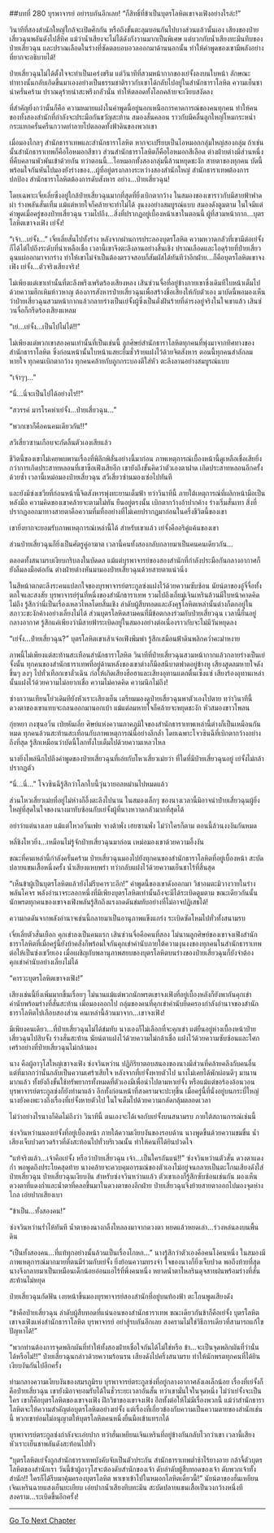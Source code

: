 ##บทที่ 280 บุรพาจารย์ อย่ารบกันอีกเลย!
“ก็สิทธิ์ที่ข้าเป็นบุตรโลหิตเขาจงเฟิงอย่างไรล่ะ!”

วินาทีที่สองสำนักใหญ่ใกล้จะเปิดศึกกัน หรือถึงขั้นตะลุมบอนกันไปบางส่วนแล้วนั้นเอง เสียงของป๋ายเสี่ยวฉุนพลันดังไปสี่ทิศ แม้ว่าน้ำเสียงจะไม่ได้ดังกังวานมากเป็นพิเศษ แต่บวกกับน้ำเสียงทะมึนทึบของป๋ายเสี่ยวฉุน และปราณเลือดในร่างที่ซัดตลบอบอวลออกมาด้านนอกนั้น ทำให้คำพูดของเขามีพลังอย่างที่ยากจะอธิบายได้!

ป๋ายเสี่ยวฉุนไม่ได้ตั้งใจจะทำเป็นเคร่งขรึม แต่วินาทีที่สวมหน้ากากของเย่จั้งลงบนใบหน้า ลักษณะท่าทางนั้นกลับเกิดขึ้นมาเองอย่างเป็นธรรมชาติราวกับเขาได้กลับไปอยู่ในสำนักธาราโลหิต ความเย็นชาน่าครั่นคร้าม ปราณดุร้ายน่าสะพรึงกลัวนั่น ทำให้ตลอดทั้งโลกคล้ายจะเงียบสงัดลง

ที่สำคัญยิ่งกว่านั้นก็คือ ความหมายแฝงในคำพูดนี้อยู่นอกเหนือการคาดการณ์ของคนทุกคน ทำให้คนของทั้งสองสำนักที่กำลังจะประมือกันขวัญสะท้าน สมองสั่นคลอน ราวกับมีคลื่นลูกใหญ่โหมกระหน่ำ กระแทกครั่นครืนกวาดทำลายไปตลอดทั้งฟ้าดินของพวกเขา

เมื่อมองไกลๆ สำนักธาราเทพและสำนักธาราโลหิต หากจะเปรียบเป็นไอหมอกกลุ่มใหญ่สองกลุ่ม ถ้าเช่นนั้นสำนักธาราเทพก็คือไอหมอกสีขาว ส่วนสำนักธาราโลหิตก็คือไอหมอกสีเลือด ต่างฝ่ายต่างมีส่วนหนึ่งที่คืบคลานพัวพันเข้าด้วยกัน ทว่าตอนนี้...ไอหมอกทั้งสองกลุ่มนี้ล้วนหยุดชะงัก สายตาของทุกคน บัดนี้พร้อมใจกันหันไปมองยังร่างของ...ผู้ที่อยู่ตรงกลางระหว่างสองสำนักใหญ่ สำนักธาราเทพต้องการปกป้อง สำนักธาราโลหิตต้องการดับสังหาร อย่าง...ป๋ายเสี่ยวฉุน!

โดยเฉพาะเจี่ยเลี่ยซึ่งอยู่ใกล้ป๋ายเสี่ยวฉุนมากที่สุดที่ยิ่งเบิกตากว้าง ในสมองของเขาราวกับมีสายฟ้าฟาดผ่า ร่างพลันสั่นเทิ้ม แม้แต่หายใจก็คล้ายจะทำไม่ได้ งุนงงอย่างสมบูรณ์แบบ สมองดังตูมตาม ในใจมีแต่คำพูดเมื่อครู่ของป๋ายเสี่ยวฉุน รวมไปถึง...สิ่งที่ปรากฏอยู่เบื้องหน้าเขาในตอนนี้ ผู้ที่สวมหน้ากาก...บุตรโลหิตเขาจงเฟิง เย่จั้ง!

“เจ้า...เย่จั้ง...” เจี่ยเลี่ยสั่นไปทั้งร่าง หลังจากผ่านการประลองบุตรโลหิต ความหวาดกลัวที่เขามีต่อเย่จั้งก็ได้ไต่ไปถึงระดับที่น่าเหลือเชื่อ เวลานี้เขาจึงตะลึงลานอย่างสิ้นเชิง
ปราณเลือดและไอดุร้ายที่ป๋ายเสี่ยวฉุนแผ่ออกมาจากร่าง ทำให้เขาไม่จำเป็นต้องตรวจสอบก็สัมผัสได้ทันทีว่าอีกฝ่าย...ก็คือบุตรโลหิตเขาจงเฟิง เย่จั้ง...ตัวจริงเสียงจริง!

ไม่เพียงแต่เขาเท่านั้นที่ตะลึงพรึงเพริดร้องเสียงหลง เสินซ่วนจื่อที่อยู่ข้างกายเขาซึ่งเดิมทีใบหน้าเต็มไปด้วยความฮึกเหิมห้าวหาญ ต้องการสังหารป๋ายเสี่ยวฉุนเพื่อสร้างชื่อเสียงให้กับตัวเอง มาบัดนี้พอมองเห็นว่าป๋ายเสี่ยวฉุนสวมหน้ากากแล้วกลายร่างเป็นเย่จั้งผู้ซึ่งเป็นดั่งฝันร้ายที่ดำรงอยู่จริงในใจเขาแล้ว เสินซ่วนจื่อก็กรีดร้องเสียงแหลม

“เย่...เย่จั้ง...เป็นไปไม่ได้!!”

ไม่เพียงแต่พวกเขาสองคนเท่านั้นที่เป็นเช่นนี้ ลูกศิษย์สำนักธาราโลหิตทุกคนที่พุ่งมาจากทิศทางของสำนักธาราโลหิต ซึ่งก่อนหน้านั้นใบหน้าแสยะยิ้มชั่วร้ายแฝงไว้ด้วยจิตสังหาร ตอนนี้ทุกคนสำลักลมหายใจ ทุกคนเบิกตากว้าง ทุกคนคล้ายกับถูกกระบองตีใส่หัว ตะลึงลานอย่างสมบูรณ์แบบ

“เจ้าๆๆ...”

“นี่...นี่จะเป็นไปได้อย่างไร!!”

“สวรรค์ มารโรคห่าเย่จั้ง...ป๋ายเสี่ยวฉุน...”

“พวกเขาก็คือคนคนเดียวกัน!!”

สวีเสี่ยวซานเกือบจะกัดลิ้นตัวเองเสียแล้ว

ชีวิตนี้ของเขาไม่เคยพบพานเรื่องที่พิลึกพิลั่นอย่างนี้มาก่อน ภาพเหตุการณ์เบื้องหน้านี้ดูเหลือเชื่อเสียยิ่งกว่าการเกิดประสาทหลอนที่เขาซือเฟิงเสียอีก เขายังถึงขั้นคิดว่าตัวเองตาฝาด เกิดประสาทหลอนอีกครั้งด้วยซ้ำ เวลานี้เหม่อมองป๋ายเสี่ยวฉุน สวีเสี่ยวซ่านมองเซ่อไปทันที

และยังมีซ่งเชวียที่ก่อนหน้านี้จิตสังหารพุ่งทะยานเต็มฟ้า ทว่าวินาทีนี้ ภายใต้เหตุการณ์ที่ผลิกหน้ามือเป็นหลังมือ ความคิดของเขาคล้ายจะตามไม่ทัน ยืนอยู่ตรงนั้น เบิกตากว้างอ้าปากค้าง ร่างเริ่มสั่นเทา สิ่งที่ปรากฏออกมาทางสายตาคือความทึ่มทื่ออย่างที่ไม่เคยปรากฏมาก่อนในครึ่งชีวิตนี้ของเขา

เขายิ่งยากจะยอมรับภาพเหตุการณ์เหล่านี้ได้ สำหรับเขาแล้ว เย่จั้งคืออริคู่แค้นของเขา

ส่วนป๋ายเสี่ยวฉุนก็ยิ่งเป็นศัตรูคู่อาฆาต เวลานี้คนทั้งสองกลับกลายมาเป็นคนคนเดียวกัน...

ตลอดทั้งสนามรบเงียบกริบลงในบัดดล แม้แต่บุรพาจารย์ของสองสำนักที่กำลังประมือกันกลางอากาศก็ยังลืมลงมือต่อกัน ต่างฝ่ายต่างหันมามองป๋ายเสี่ยวฉุนด้วยสายตาแน่วนิ่ง

ในสีหน้าตกตะลึงระคนแปลกใจของบุรพาจารย์ตระกูลซ่งแฝงไว้ด้วยความซับซ้อน นัยน์ตาของอู๋จี๋จื่อทั้งตกใจและสงสัย บุรพาจารย์รุ่นที่หนึ่งของสำนักธาราเทพ รวมไปถึงเถี่ยมู่เจินเหรินล้วนมีใบหน้าคาดคิดไม่ถึง รู้สึกว่านี่เป็นเรื่องเหลวไหลโดยสิ้นเชิง
ลำดับผู้สืบทอดและอังคุฐโลหิตเหล่านั้นต่างก็ตกอยู่ในสภาวะชะงักค้างอย่างเลี่ยงไม่ได้ ส่วนบุตรโลหิตสามคนที่มีข้อตกลงร่วมกับป๋ายเสี่ยวฉุน เวลานี้ยืนอยู่กลางอากาศ รู้สึกแค่เพียงว่ามีสายฟ้าระเบิดอยู่ในสมองอย่างต่อเนื่องราวกับจะไม่มีวันหยุดลง

“เย่จั้ง...ป๋ายเสี่ยวฉุน?” บุตรโลหิตเขาเส้าเจ๋อเฟิงพึมพำ รู้สึกเสมือนฟ้าดินพลิกคว่ำคะมำหงาย

ภาพนี้ไม่เพียงแต่สะท้านสะเทือนสำนักธาราโลหิต วินาทีที่ป๋ายเสี่ยวฉุนสวมหน้ากากแล้วกลายร่างเป็นเย่จั้งนั้น ทุกคนของสำนักธาราเทพที่อยู่ด้านหลังของเขาต่างก็มีอสนีบาตฟาดอยู่ข้างหู เสียงสูดลมหายใจดังขึ้นๆ ลงๆ ไปทั่วเทือกเขาลั่วเฉิน ก่อให้เกิดเสียงฮือฮาและเสียงอุทานแตกตื่นเซ็งแซ่
เสียงร้องอุทานเหล่านั้นแฝงไว้ด้วยความไม่อยากเชื่อ ความไม่คาดคิด ความนึกไม่ถึง!

ซ่างกวานเทียนโย่วเดิมทียังหัวเราะเสียงเย็น เตรียมมองดูป๋ายเสี่ยวฉุนพาตัวเองไปตาย ทว่าวินาทีนี้ดวงตาของเขาแทบจะถลนออกมานอกเบ้า แม้แต่ลมหายใจก็คล้ายจะหยุดชะงัก หัวสมองขาวโพลน

กุ่ยหยา กงซุนอวิ๋น เป่ยหันเลี่ย ศิษย์แห่งความภาคภูมิใจของสำนักธาราเทพเหล่านี้ต่างก็เป็นเหมือนกันหมด ทุกคนล้วนสะท้านสะเทือนกับภาพเหตุการณ์นี้อย่างลึกล้ำ โดยเฉพาะโจวซินฉีที่เบิกตากว้างอย่างถึงที่สุด รู้สึกเหมือนว่าบัดนี้โลกทั้งใบเต็มไปด้วยความเหลวไหล

นางยิ่งไพล่นึกไปถึงคำพูดของป๋ายเสี่ยวฉุนที่เอ่ยกับโหวเสี่ยวเม่ยว่า ที่ใดที่มีป๋ายเสี่ยวฉุนอยู่ เย่จั้งไม่กล้าปรากฏตัว

“นี่...นี่...” โจวซินฉีรู้สึกว่าโลกใบนี้วุ่นวายอลหม่านไปหมดแล้ว

ส่วนโหวเสี่ยวเม่ยที่อยู่ไม่ห่างก็อึ้งตะลึงไปนาน ในสมองเล็กๆ ของนางเวลานี้มิอาจนำป๋ายเสี่ยวฉุนผู้ยิ่งใหญ่ที่สุดในใจของนางมาทับซ้อนกับเย่จั้งผู้ที่นางหวาดกลัวมากที่สุดได้

อย่าว่าแต่นางเลย แม้แต่โหวอวิ๋นเฟย จางต้าพั่ง เฮยซานพั่ง ไม่ว่าใครก็ตาม ตอนนี้ล้วนงงงันกันหมด

หลี่ชิงโหวยิ่ง...เหมือนไม่รู้จักป๋ายเสี่ยวฉุนมาก่อน เหม่อมองเขาด้วยความอึ้งงัน

ขณะที่คนเหล่านี้กำลังครั่นคร้าม ป๋ายเสี่ยวฉุนมองไปยังทุกคนของสำนักธาราโลหิตที่อยู่เบื้องหน้า สะบัดปลายแขนเสื้อหนึ่งครั้ง น้ำเสียงแหบพร่า ทว่ากลับแฝงไว้ด้วยความเย็นชาไร้ที่สิ้นสุด

“เห็นข้าผู้เป็นบุตรโลหิตแล้วยังไม่รีบคารวะอีก!” คำพูดนี้ของเขาดังออกมา วิชาอมตะมิวางวายในร่างพลันโคจร พลังอำนาจระลอกหนึ่งที่มีเพียงบุตรโลหิตเท่านั้นถึงจะมีได้ระเบิดตูมตาม ขณะเดียวกันนั้นนักพรตทุกคนของเขาจงเฟิงพลันรู้สึกถึงแรงกดดันข่มทับอย่างที่ไม่อาจปฏิเสธได้!

ความกดดันจากพลังอำนาจเช่นนี้กลายมาเป็นอานุภาพแข็งแกร่ง ระเบิดซัดโหมไปทั่วทั้งสนามรบ

เจี่ยเลี่ยตัวสั่นเยือก คุกเข่าลงเป็นคนแรก เสินซ่วนจื่อคือคนที่สอง ไม่นานลูกศิษย์ของเขาจงเฟิงสำนักธาราโลหิตที่เมื่อครู่นี้ยังบ้าคลั่งก็พร้อมใจกันคุกเข่าคำนับภายใต้ความงุนงงของทุกคนในสำนักธาราเทพ ต่อให้เป็นซ่งเชวียเอง เมื่อเผชิญกับพลานุภาพสยบของบุตรโลหิตบนร่างของป๋ายเสี่ยวฉุนก็ยังจำต้องคุกเข่าคำนับอย่างเลี่ยงไม่ได้

“คารวะบุตรโลหิตเขาจงเฟิง!”

เสียงเช่นนี้ยิ่งเพิ่มมากขึ้นเรื่อยๆ ไม่นานแม้แต่พวกนักพรตเขาจงเฟิงที่อยู่เบื้องหลังก็ยังพากันคุกเข่าคำนับพร้อมร่างที่สั่นสะท้าน
เมื่อมองออกไป กลุ่มของคนที่คุกเข่าคำนับยึดครองกำลังอำนาจของสำนักธาราโลหิตไปเกือบสองส่วน คนเหล่านี้ล้วนมาจาก...เขาจงเฟิง!

มีเพียงคนเดียว...ที่ป๋ายเสี่ยวฉุนไม่ได้ข่มทับ นางเองก็ไม่เลือกที่จะคุกเข่า แต่ยืนอยู่ห่างเบื้องหน้าป๋ายเสี่ยวฉุนไปสิบจั้ง ร่างสั่นสะท้าน นัยน์ตาแฝงไว้ด้วยความไม่กล้าเชื่อ แฝงไว้ด้วยความซับซ้อนและโศกเศร้าอย่างที่ป๋ายเสี่ยวฉุนไม่กล้ามอง

นาง คือผู้อาวุโสใหญ่เขาจงเฟิง ซ่งจวินหว่าน
ปฏิกิริยาตอบสนองของนางมีส่วนที่คล้ายคลึงกับคนอื่น แต่ที่มากกว่านั้นกลับเป็นความเศร้าเสียใจ หลังจากที่เย่จั้งหายตัวไป นางไม่เคยได้พักผ่อนดีๆ มานานมากแล้ว ทั้งยังถึงขั้นใช้ทรัพยากรทั้งหมดที่ตัวเองมีเพื่อนำไปตามหาเย่จั้ง หรือแม้แต่ขอร้องอ้อนวอนบุรพาจารย์ตระกูลซ่งก็ยังทำมาแล้ว อีกทั้งก่อนหน้าที่สงครามจะปะทุขึ้น เมื่อครู่นี้ที่นั่งอยู่บนกระบี่ใหญ่ นางยังคงพะวงถึงเรื่องที่เย่จั้งหายตัวไป ในใจเต็มไปด้วยความกลัดกลุ้มตลอดเวลา

ไม่ว่าอย่างไรนางก็คิดไม่ถึงว่า วินาทีนี้ ตนเองจะได้เจอกับเย่จั้งบนสนามรบ ภายใต้สถานการณ์เช่นนี้

ซ่งจวินหว่านมองเย่จั้งที่อยู่เบื้องหน้า ภายใต้ความเงียบงันของรอบด้าน นางพูดขึ้นด้วยความขมขื่น น้ำเสียงเจ็บปวดรวดร้าวที่ดังสะท้อนไปทั่วบริเวณนั้น ทำให้คนที่ได้ยินปวดใจ

“แท้จริงแล้ว...เจ้าคือเย่จั้ง หรือว่าป๋ายเสี่ยวฉุน เจ้า...เป็นใครกันแน่!!” ซ่งจวินหว่านตัวสั่น ดวงตาแดงก่ำ พอพูดถึงประโยคสุดท้าย นางคล้ายจะควบคุมอารมณ์ของตัวเองไม่อยู่จนกลายเป็นตะโกนเสียงดังใส่ป๋ายเสี่ยวฉุน
ป๋ายเสี่ยวฉุนเงียบงัน สำหรับซ่งจวินหว่านแล้ว ตัวเขาเองก็รู้สึกซับซ้อนเช่นกัน มองเห็นดวงตาที่แดงก่ำและน้ำตาที่คลอขึ้นมาในดวงตาของอีกฝ่าย ป๋ายเสี่ยวฉุนจึงย้ายสายตาออกไปมองจุดห่างไกล เอ่ยปากเสียงเบา

“ข้าเป็น...ทั้งสองคน!”

ซ่งจวินหว่านร่ำไห้ทันที น้ำตาของนางกลิ้งไหลลงมาจากดวงตา หยดแล้วหยดเล่า...ร่วงหล่นลงบนพื้นดิน

“เป็นทั้งสองคน...ที่แท้ทุกอย่างนั้นล้วนเป็นเรื่องโกหก...” นางรู้สึกว่าตัวเองคือคนโง่คนหนึ่ง ในสมองมีภาพเหตุการณ์มากมายที่ตนมีร่วมกับเย่จั้ง ยิ่งย้อนความทรงจำ ใจของนางก็ยิ่งเจ็บปวด พอถึงท้ายที่สุด นางจึงกลายมาเป็นเหมือนเด็กน้อยอ่อนแอไร้ที่พึ่งคนหนึ่ง หยาดน้ำตาไหลรินดุจสายฝนพร้อมร่างที่สั่นสะท้านไม่หยุด

ป๋ายเสี่ยวฉุนกัดฟัน เงยหน้าขึ้นมองบุรพาจารย์สองสำนักที่อยู่บนท้องฟ้า ตะโกนพูดเสียงดัง

“ข้าคือป๋ายเสี่ยวฉุน ลำดับผู้สืบทอดที่แน่นอนของสำนักธาราเทพ ขณะเดียวกันข้าก็คือเย่จั้ง บุตรโลหิตเขาจงเฟิงแห่งสำนักธาราโลหิต บุรพาจารย์ อย่าสู้รบกันอีกเลย สงครามไม่ใช่วิธีการเดียวที่สามารถแก้ไขปัญหาได้!”

“พวกท่านต้องการจุดพลิกผันที่ทำให้ทั้งสองฝ่ายเชื่อใจกันได้ไม่ใช่หรือ ข้า...จะเป็นจุดพลิกผันที่ว่านั่นได้หรือไม่!!” ป๋ายเสี่ยวฉุนกล่าวด้วยความร้อนรน เสียงดังไปครึ่งสนามรบ ทำให้นักพรตทุกคนที่ได้ยินเงียบงันกันไปอีกครั้ง

ท่ามกลางความเงียบงันของสมรภูมิรบ บุรพาจารย์ตระกูลซ่งที่อยู่กลางอากาศลังเลเล็กน้อย เรื่องที่เย่จั้งก็คือป๋ายเสี่ยวฉุน เขายังมิอาจยอมรับได้ในชั่วระยะเวลาอันสั้น ทว่าเขามั่นใจในจุดหนึ่ง ไม่ว่าเย่จั้งจะเป็นใคร เขาก็คือบุตรโลหิตของเขาจงเฟิง ฝึกวิชาของเขาจงเฟิง อีกทั้งต่อให้ไม่มีเรื่องพวกนี้ แม้ว่าสำนักธาราโลหิตจะให้ความสำคัญต่อบุตรโลหิตอย่างเย่จั้ง แต่เรื่องที่เกี่ยวข้องกับความเป็นความตายของสำนักเช่นนี้ พวกเขาย่อมไม่อนุญาตให้บุตรโลหิตคนหนึ่งยื่นมือเข้าแทรกได้

บุรพาจารย์ตระกูลซ่งกำลังจะเอ่ยปาก ทว่าฮั่นเหยียนเจินเหรินที่อยู่ข้างกันกลับไวกว่าเขา เวลานี้เสียงหัวเราะเย็นชาพลันดังสะท้อนไปทั่ว

“บุตรโลหิตเย่จั้งถูกสำนักธาราเทพบังคับจับเป็นตัวประกัน สำนักธาราเทพต่ำช้าไร้ยางอาย กล้าจี้ตัวบุตรโลหิตของสำนักเรา วันนี้ข้าผู้อาวุโสจะต้องดับสำนักของเจ้า ดับลำดับผู้สืบทอดของเจ้า ดับพวกเจ้าทั้งสำนัก!! ใครก็ได้รีบมาคุ้มครองบุตรโลหิต พาเขาเข้าไปในหมอกโลหิตเดี๋ยวนี้!” นัยน์ตาของฮั่นเหยียนเจินเหรินฉายแสงเย็นยะเยียบ เอ่ยปากน้ำเสียงทึบทะมึน สะบัดปลายแขนเสื้อเป็นวงกว้างหนึ่งที สงคราม...ระเบิดขึ้นอีกครั้ง!

------


[Go To Next Chapter]( ./98.md)